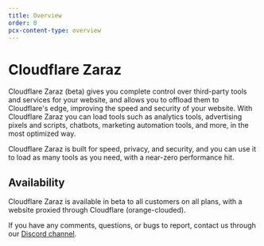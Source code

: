 ```yaml
---
title: Overview
order: 0
pcx-content-type: overview
---
```


# Cloudflare Zaraz

Cloudflare Zaraz (beta) gives you complete control over third-party tools and services for your website, and allows you to offload them to Cloudflare's edge, improving the speed and security of your website. With Cloudflare Zaraz you can load tools such as analytics tools, advertising pixels and scripts, chatbots, marketing automation tools, and more, in the most optimized way.

Cloudflare Zaraz is built for speed, privacy, and security, and you can use it to load as many tools as you need, with a near-zero performance hit.

## Availability

Cloudflare Zaraz is available in beta to all customers on all plans, with a website proxied through Cloudflare (orange-clouded).

If you have any comments, questions, or bugs to report, contact us through our [Discord channel](https://discord.gg/cGDT6PdVyd).
